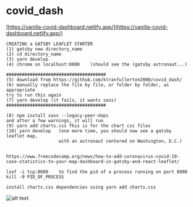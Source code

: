 # covid_dash

[https://vanilla-covid-dashboard.netlify.app/](https://vanilla-covid-dashboard.netlify.app/)

```
CREATING a GATSBY LEAFLET STARTER
(1) gatsby new directory_name
(2) cd directory_name
(3) yarn develop
(4) chrome on localhost:8000    (should see the (gatsby astronaut...)

######################################
(5) download from https://github.com/ktranfullerton2000/covid_dash/
(6) manually replace the file by file, or folder by folder, as appropriate
try to run this again
(7) yarn develop (it fails, it wants sass)
######################################

(8) npm install sass --legacy-peer-deps
and after a few warnings, it will run
(9) yarn add charts.css This is for the chart css files
(10) yarn develop   (one more time, you should now see a gatsby leaflet map, 
                    with an astronaut centered on Washington, D.C.)
                   
                    
https://www.freecodecamp.org/news/how-to-add-coronavirus-covid-19-case-statistics-to-your-map-dashboard-in-gatsby-and-react-leaflet/

lsof -i tcp:8000    to find the pid of a process running on port 8000
kill -9 PID_OF_PROCESS

install charts.css dependencies using yarn add charts.css
```

![alt text](https://cdn.discordapp.com/attachments/458701567366004737/921551394153058365/Website.gif.gif)
